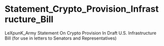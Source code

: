 # Statement_Crypto_Provision_Infrastructure_Bill
LeXpunK_Army Statement On Crypto Provision In Draft U.S. Infrastructure Bill (for use in letters to Senators and Representatives)
